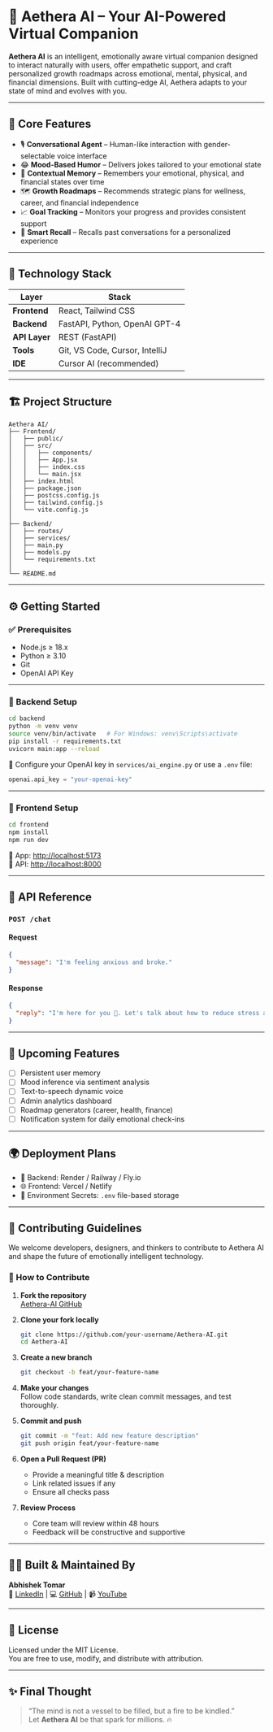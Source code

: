 # 🧠 Aethera AI – Your AI-Powered Virtual Companion

**Aethera AI** is an intelligent, emotionally aware virtual companion designed to interact naturally with users, offer empathetic support, and craft personalized growth roadmaps across emotional, mental, physical, and financial dimensions. Built with cutting-edge AI, Aethera adapts to your state of mind and evolves with you.

---

## 🌟 Core Features

- 🎙️ **Conversational Agent** – Human-like interaction with gender-selectable voice interface  
- 😂 **Mood-Based Humor** – Delivers jokes tailored to your emotional state  
- 🧠 **Contextual Memory** – Remembers your emotional, physical, and financial states over time  
- 🗺️ **Growth Roadmaps** – Recommends strategic plans for wellness, career, and financial independence  
- 📈 **Goal Tracking** – Monitors your progress and provides consistent support  
- 🧾 **Smart Recall** – Recalls past conversations for a personalized experience

---

## 🚀 Technology Stack

| Layer       | Stack                            |
|-------------|----------------------------------|
| **Frontend** | React, Tailwind CSS              |
| **Backend**  | FastAPI, Python, OpenAI GPT-4    |
| **API Layer**| REST (FastAPI)                   |
| **Tools**    | Git, VS Code, Cursor, IntelliJ   |
| **IDE**      | Cursor AI (recommended)          |

---

## 🏗️ Project Structure

```
Aethera AI/
├── Frontend/
│   ├── public/
│   ├── src/
│   │   ├── components/
│   │   ├── App.jsx
│   │   ├── index.css
│   │   └── main.jsx
│   ├── index.html
│   ├── package.json
│   ├── postcss.config.js
│   ├── tailwind.config.js
│   └── vite.config.js
│
├── Backend/
│   ├── routes/
│   ├── services/
│   ├── main.py
│   ├── models.py
│   └── requirements.txt
│
└── README.md
```

---

## ⚙️ Getting Started

### ✅ Prerequisites

- Node.js ≥ 18.x  
- Python ≥ 3.10  
- Git  
- OpenAI API Key

---

### 🔧 Backend Setup

```bash
cd backend
python -m venv venv
source venv/bin/activate   # For Windows: venv\Scripts\activate
pip install -r requirements.txt
uvicorn main:app --reload
```

🔑 Configure your OpenAI key in `services/ai_engine.py` or use a `.env` file:

```python
openai.api_key = "your-openai-key"
```

---

### 🎨 Frontend Setup

```bash
cd frontend
npm install
npm run dev
```

📍 App: [http://localhost:5173](http://localhost:5173)  
🧠 API: [http://localhost:8000](http://localhost:8000)

---

## 📡 API Reference

### `POST /chat`

#### Request

```json
{
  "message": "I'm feeling anxious and broke."
}
```

#### Response

```json
{
  "reply": "I'm here for you 💙. Let's talk about how to reduce stress and start building financial independence..."
}
```

---

## 🧩 Upcoming Features

- [ ] Persistent user memory
- [ ] Mood inference via sentiment analysis
- [ ] Text-to-speech dynamic voice
- [ ] Admin analytics dashboard
- [ ] Roadmap generators (career, health, finance)
- [ ] Notification system for daily emotional check-ins

---

## 🌍 Deployment Plans

- 🔐 Backend: Render / Railway / Fly.io  
- 🌐 Frontend: Vercel / Netlify  
- 📁 Environment Secrets: `.env` file-based storage

---

## 🤝 Contributing Guidelines

We welcome developers, designers, and thinkers to contribute to Aethera AI and shape the future of emotionally intelligent technology.

### 🧭 How to Contribute

1. **Fork the repository**  
   [Aethera-AI GitHub](https://github.com/Abhishek-09-Tomar/Aethera-AI)

2. **Clone your fork locally**
   ```bash
   git clone https://github.com/your-username/Aethera-AI.git
   cd Aethera-AI
   ```

3. **Create a new branch**
   ```bash
   git checkout -b feat/your-feature-name
   ```

4. **Make your changes**  
   Follow code standards, write clean commit messages, and test thoroughly.

5. **Commit and push**
   ```bash
   git commit -m "feat: Add new feature description"
   git push origin feat/your-feature-name
   ```

6. **Open a Pull Request (PR)**  
   - Provide a meaningful title & description  
   - Link related issues if any  
   - Ensure all checks pass

7. **Review Process**  
   - Core team will review within 48 hours  
   - Feedback will be constructive and supportive

---

## 👨‍💻 Built & Maintained By

**Abhishek Tomar**  
🔗 [LinkedIn](https://www.linkedin.com/in/abhishek-tomar-7aa29127b) | 💻 [GitHub](https://github.com/Abhishek-09-Tomar) | 📹 [YouTube](https://www.youtube.com/@i_am_abhishek_tomar)

---

## 📜 License

Licensed under the MIT License.  
You are free to use, modify, and distribute with attribution.

---

## ✨ Final Thought

> “The mind is not a vessel to be filled, but a fire to be kindled.”  
Let **Aethera AI** be that spark for millions. 🔥